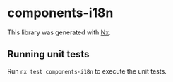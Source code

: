 # components-i18n

This library was generated with [Nx](https://nx.dev).

## Running unit tests

Run `nx test components-i18n` to execute the unit tests.
